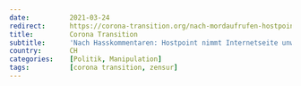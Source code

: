 ```yaml
---
date:          2021-03-24
redirect:      https://corona-transition.org/nach-mordaufrufen-hostpoint-nimmt-regierungskritische-internetseite-unwahlbar
title:         Corona Transition
subtitle:      'Nach Hasskommentaren: Hostpoint nimmt Internetseite unwählbar.ch vom Netz'
country:       CH
categories:    [Politik, Manipulation]
tags:          [corona transition, zensur]
---
```

